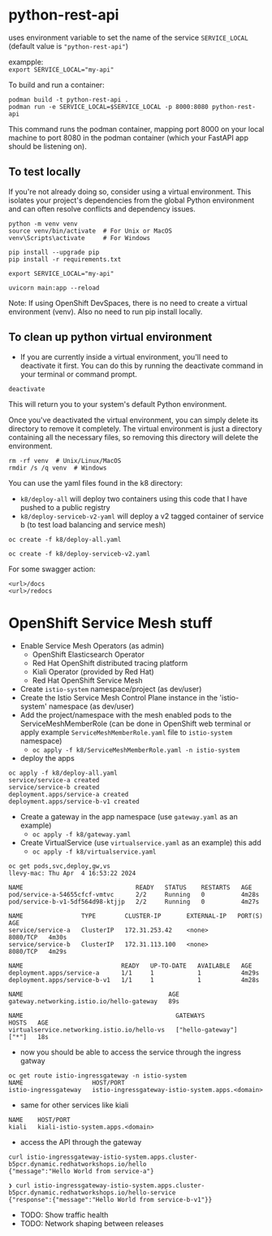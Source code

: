 # python-rest-api

uses environment variable to set the name of the service
`SERVICE_LOCAL` (default value is `"python-rest-api"`)   

exampple:   
`export SERVICE_LOCAL="my-api"`   

To build and run a container:  

```
podman build -t python-rest-api .
podman run -e SERVICE_LOCAL=$SERVICE_LOCAL -p 8000:8080 python-rest-api
```

This command runs the podman container, mapping port 8000 on your local machine to port 8080 in the podman container (which your FastAPI app should be listening on).  
  
## To test locally

If you're not already doing so, consider using a virtual environment. This isolates your project's dependencies from the global Python environment and can often resolve conflicts and dependency issues.  
  
```
python -m venv venv
source venv/bin/activate  # For Unix or MacOS
venv\Scripts\activate     # For Windows

pip install --upgrade pip
pip install -r requirements.txt

export SERVICE_LOCAL="my-api"

uvicorn main:app --reload
```

Note: If using OpenShift DevSpaces, there is no need to create a virtual environment (venv). Also no need to run pip install locally.

## To clean up python virtual environment
- If you are currently inside a virtual environment, you'll need to deactivate it first. You can do this by running the deactivate command in your terminal or command prompt.  

```
deactivate
```

This will return you to your system's default Python environment.  
  
Once you've deactivated the virtual environment, you can simply delete its directory to remove it completely. The virtual environment is just a directory containing all the necessary files, so removing this directory will delete the environment.

```
rm -rf venv  # Unix/Linux/MacOS
rmdir /s /q venv  # Windows
```

You can use the yaml files found in the k8 directory:
- `k8/deploy-all` will deploy two containers using this code that I have pushed to a public registry
- `k8/deploy-serviceb-v2-yaml` will deploy a v2 tagged container of service b (to test load balancing and service mesh)  

```
oc create -f k8/deploy-all.yaml

oc create -f k8/deploy-serviceb-v2.yaml
```


For some swagger action:

```
<url>/docs
<url>/redocs
```
# OpenShift Service Mesh stuff
- Enable Service Mesh Operators (as admin)
  - OpenShift Elasticsearch Operator
  - Red Hat OpenShift distributed tracing platform
  - Kiali Operator (provided by Red Hat)
  - Red Hat OpenShift Service Mesh
- Create `istio-system` namespace/project (as dev/user)
- Create the Istio Service Mesh Control Plane instance in the 'istio-system' namespace (as dev/user)
- Add the project/namespace with the mesh enabled pods to the ServiceMeshMemberRole (can be done in OpenShift web terminal or apply example `ServiceMeshMemberRole.yaml` file to `istio-system` namespace)
    - `oc apply -f k8/ServiceMeshMemberRole.yaml -n istio-system`
- deploy the apps
```
oc apply -f k8/deploy-all.yaml                           
service/service-a created
service/service-b created
deployment.apps/service-a created
deployment.apps/service-b-v1 created
```
- Create a gateway in the app namespace (use `gateway.yaml` as an example)
  - `oc apply -f k8/gateway.yaml`
- Create VirtualService (use `virtualservice.yaml` as an example) this add
  - `oc apply -f k8/virtualservice.yaml`
```
oc get pods,svc,deploy,gw,vs                                                                           llevy-mac: Thu Apr  4 16:53:22 2024

NAME                               READY   STATUS    RESTARTS   AGE
pod/service-a-54655cfcf-vmtvc      2/2     Running   0          4m28s
pod/service-b-v1-5df564d98-ktjjp   2/2     Running   0          4m27s

NAME                TYPE        CLUSTER-IP       EXTERNAL-IP   PORT(S)    AGE
service/service-a   ClusterIP   172.31.253.42    <none>        8080/TCP   4m30s
service/service-b   ClusterIP   172.31.113.100   <none>        8080/TCP   4m29s

NAME                           READY   UP-TO-DATE   AVAILABLE   AGE
deployment.apps/service-a      1/1     1            1           4m29s
deployment.apps/service-b-v1   1/1     1            1           4m28s

NAME                                        AGE
gateway.networking.istio.io/hello-gateway   89s

NAME                                          GATEWAYS            HOSTS   AGE
virtualservice.networking.istio.io/hello-vs   ["hello-gateway"]   ["*"]   18s
```

- now you should be able to access the service through the ingress gatway

```
oc get route istio-ingressgateway -n istio-system                    
NAME                   HOST/PORT                 
istio-ingressgateway   istio-ingressgateway-istio-system.apps.<domain>  
```

- same for other services like kiali


```
NAME    HOST/PORT                        
kiali   kiali-istio-system.apps.<domain> 
```

- access the API through the gateway

```
curl istio-ingressgateway-istio-system.apps.cluster-b5pcr.dynamic.redhatworkshops.io/hello
{"message":"Hello World from service-a"}

❯ curl istio-ingressgateway-istio-system.apps.cluster-b5pcr.dynamic.redhatworkshops.io/hello-service
{"response":{"message":"Hello World from service-b-v1"}}
```
- TODO: Show traffic health
- TODO: Network shaping between releases